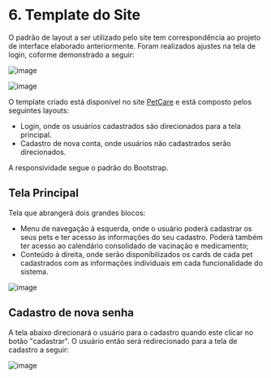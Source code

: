 # 6. Template do Site

O padrão de layout a ser utilizado pelo site tem correspondência ao projeto de interface elaborado anteriormente. Foram realizados ajustes na tela de login, coforme demonstrado a seguir:

![image](https://user-images.githubusercontent.com/78277341/138602673-391f413d-e86d-4c18-9dd4-3b1aad9a4975.png)

![image](https://user-images.githubusercontent.com/78277341/138603706-07e796f4-27fd-43a1-ba55-41ca7d3c8a0d.png)



O template criado está disponível no site [PetCare](https://happy-liskov-7f20ba.netlify.app/) e está composto pelos seguintes layouts:  

- Login, onde os usuários cadastrados são direcionados para a tela principal. 
- Cadastro de nova conta, onde usuários não cadastrados serão direcionados.   

A responsividade segue o padrão do Bootstrap. 


## Tela Principal 

Tela que abrangerá dois grandes blocos: 

- Menu de navegação à esquerda, onde o usuário poderá cadastrar os seus pets e ter acesso às informações do seu cadastro. Poderá também ter acesso ao calendário consolidado de vacinação e medicamento; 
- Conteúdo à direita, onde serão disponibilizados os cards de cada pet cadastrados com as informações individuais em cada funcionalidade do sistema. 
 
![image](https://user-images.githubusercontent.com/78277341/138602846-e0b008dd-74b4-42a1-a934-c5d0190b051e.png)


 ## Cadastro de nova senha 

A tela abaixo direcionará o usuário para o cadastro quando este clicar no botão "cadastrar". O usuário então será  redirecionado para a tela de cadastro a seguir:

![image](https://user-images.githubusercontent.com/78277341/138602910-17800c47-3104-441b-9d14-08825e96ddef.png)


